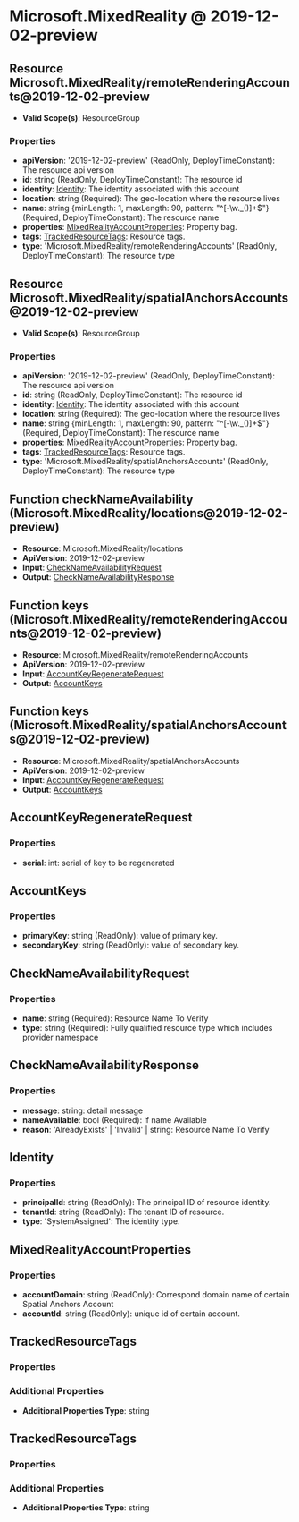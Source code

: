# Microsoft.MixedReality @ 2019-12-02-preview

## Resource Microsoft.MixedReality/remoteRenderingAccounts@2019-12-02-preview
* **Valid Scope(s)**: ResourceGroup
### Properties
* **apiVersion**: '2019-12-02-preview' (ReadOnly, DeployTimeConstant): The resource api version
* **id**: string (ReadOnly, DeployTimeConstant): The resource id
* **identity**: [Identity](#identity): The identity associated with this account
* **location**: string (Required): The geo-location where the resource lives
* **name**: string {minLength: 1, maxLength: 90, pattern: "^[-\w\._\(\)]+$"} (Required, DeployTimeConstant): The resource name
* **properties**: [MixedRealityAccountProperties](#mixedrealityaccountproperties): Property bag.
* **tags**: [TrackedResourceTags](#trackedresourcetags): Resource tags.
* **type**: 'Microsoft.MixedReality/remoteRenderingAccounts' (ReadOnly, DeployTimeConstant): The resource type

## Resource Microsoft.MixedReality/spatialAnchorsAccounts@2019-12-02-preview
* **Valid Scope(s)**: ResourceGroup
### Properties
* **apiVersion**: '2019-12-02-preview' (ReadOnly, DeployTimeConstant): The resource api version
* **id**: string (ReadOnly, DeployTimeConstant): The resource id
* **identity**: [Identity](#identity): The identity associated with this account
* **location**: string (Required): The geo-location where the resource lives
* **name**: string {minLength: 1, maxLength: 90, pattern: "^[-\w\._\(\)]+$"} (Required, DeployTimeConstant): The resource name
* **properties**: [MixedRealityAccountProperties](#mixedrealityaccountproperties): Property bag.
* **tags**: [TrackedResourceTags](#trackedresourcetags): Resource tags.
* **type**: 'Microsoft.MixedReality/spatialAnchorsAccounts' (ReadOnly, DeployTimeConstant): The resource type

## Function checkNameAvailability (Microsoft.MixedReality/locations@2019-12-02-preview)
* **Resource**: Microsoft.MixedReality/locations
* **ApiVersion**: 2019-12-02-preview
* **Input**: [CheckNameAvailabilityRequest](#checknameavailabilityrequest)
* **Output**: [CheckNameAvailabilityResponse](#checknameavailabilityresponse)

## Function keys (Microsoft.MixedReality/remoteRenderingAccounts@2019-12-02-preview)
* **Resource**: Microsoft.MixedReality/remoteRenderingAccounts
* **ApiVersion**: 2019-12-02-preview
* **Input**: [AccountKeyRegenerateRequest](#accountkeyregeneraterequest)
* **Output**: [AccountKeys](#accountkeys)

## Function keys (Microsoft.MixedReality/spatialAnchorsAccounts@2019-12-02-preview)
* **Resource**: Microsoft.MixedReality/spatialAnchorsAccounts
* **ApiVersion**: 2019-12-02-preview
* **Input**: [AccountKeyRegenerateRequest](#accountkeyregeneraterequest)
* **Output**: [AccountKeys](#accountkeys)

## AccountKeyRegenerateRequest
### Properties
* **serial**: int: serial of key to be regenerated

## AccountKeys
### Properties
* **primaryKey**: string (ReadOnly): value of primary key.
* **secondaryKey**: string (ReadOnly): value of secondary key.

## CheckNameAvailabilityRequest
### Properties
* **name**: string (Required): Resource Name To Verify
* **type**: string (Required): Fully qualified resource type which includes provider namespace

## CheckNameAvailabilityResponse
### Properties
* **message**: string: detail message
* **nameAvailable**: bool (Required): if name Available
* **reason**: 'AlreadyExists' | 'Invalid' | string: Resource Name To Verify

## Identity
### Properties
* **principalId**: string (ReadOnly): The principal ID of resource identity.
* **tenantId**: string (ReadOnly): The tenant ID of resource.
* **type**: 'SystemAssigned': The identity type.

## MixedRealityAccountProperties
### Properties
* **accountDomain**: string (ReadOnly): Correspond domain name of certain Spatial Anchors Account
* **accountId**: string (ReadOnly): unique id of certain account.

## TrackedResourceTags
### Properties
### Additional Properties
* **Additional Properties Type**: string

## TrackedResourceTags
### Properties
### Additional Properties
* **Additional Properties Type**: string

